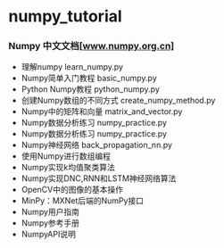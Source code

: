# numpy_tutorial
### Numpy 中文文档[www.numpy.org.cn]
* 理解numpy                                   learn_numpy.py
* Numpy简单入门教程                           basic_numpy.py
* Python Numpy教程                            python_numpy.py
* 创建Numpy数组的不同方式                     create_numpy_method.py
* Numpy中的矩阵和向量                         matrix_and_vector.py
* Numpy数据分析练习                           numpy_practice.py
* Numpy数据分析练习                           numpy_practice.py
* Numpy神经网络                               back_propagation_nn.py
* 使用Numpy进行数组编程
* Numpy实现k均值聚类算法
* Numpy实现DNC,RNN和LSTM神经网络算法
* OpenCV中的图像的基本操作
* MinPy：MXNet后端的NumPy接口
* Numpy用户指南
* Numpy参考手册
* NumpyAPI说明
